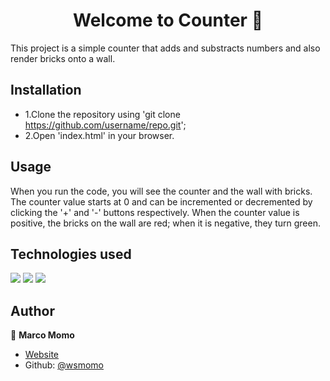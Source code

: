 <h1 align="center">Welcome to Counter 👋</h1>
<p>
</p>

This project  is a simple counter that adds and substracts numbers and also render bricks onto a wall.


## Installation

* 1.Clone the repository using 'git clone https://github.com/username/repo.git';
* 2.Open 'index.html' in your browser.

## Usage

When you run the code, you will see the counter and the wall with bricks. The counter value starts at 0 and can be incremented or decremented by clicking the '+' and '-' buttons respectively. When the counter value is positive, the bricks on the wall are red; when it is negative, they turn green.

## Technologies used

<img src="https://img.shields.io/badge/HTML5-E34F26?style=for-the-badge&logo=html5&logoColor=white">
<img src="https://img.shields.io/badge/CSS3-1572B6?style=for-the-badge&logo=css3&logoColor=white">
<img src="https://img.shields.io/badge/JavaScript-323330?style=for-the-badge&logo=javascript&logoColor=F7DF1E">

## Author

👤 **Marco Momo**

* [Website](wsmomo.github.io/Portfolio-Marco-Momo)
* Github: [@wsmomo](https://github.com/wsmomo)
